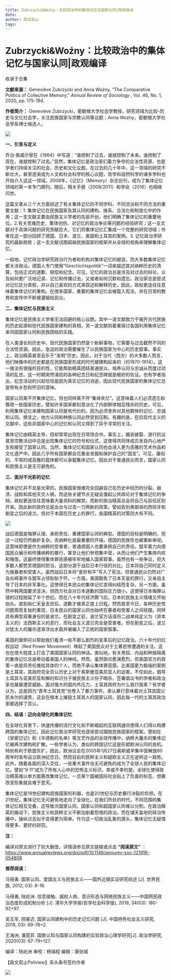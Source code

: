 ```yaml
---
title: Zubrzycki&Woźny：比较政治中的集体记忆与国家认同|政观编译
date: 
author: 政文观止
tags: 
---
```

# Zubrzycki&Woźny：比较政治中的集体记忆与国家认同|政观编译


收录于合集

**文献来源：** Geneviève Zubrzycki and Anna Woźny, “The Comparative Politics of
Collective Memory,” _Annual Review of Sociology_ , Vol. 46, No. 1, 2020, pp.
175-194.

  

 **作者简介：** Geneviève Zubrzycki，密歇根大学社会学教授，研究领域为比较-历史与文化社会学，关注民族国家与宗教认同等议题；Anna
Woźny，密歇根大学社会学系博士候选人。

![](/images/247/2.jpeg)

  

  

 **一、引言与定义**

乔治·奥威尔曾在《1984》中写道：“谁控制了过去，谁就控制了未来。谁控制了现在，谁就控制了过去。”显然，集体记忆是政治家们着力争夺的合法性资源，也是学者们持续关注的社会、历史和文化议题。在过去的几十年中，这一领域的研究不断壮大，甚至逐渐成为人文和社会科学的核心议题，哲学和自然科学的诸多学科也开始介入这这一领域。2008年，《记忆》（Memory）杂志创刊，成为了集体记忆领域的第一本专门期刊。随后，相关手册（2008/2011）和学会（2016）也相继问世。

  

这篇文章从三个大方面综述了有关集体记忆的不同学科、不同流派和不同方法的重要文献：1.
集体记忆在民族国家及其认同的建构、维系、合法化和制度化中的作用；这一支文献主要由民族主义学者的先驱开创，他们明确了集体记忆的重要地位。2.有关苦难历史、集体创伤、对记忆的政治争论等问题的经验研究；这一支文献对于具体问题的研究贡献巨大，它们将集体记忆汇集成一个完整的研究领域；作者在这一部分回顾了德国、日本、波兰、美国和土耳其的案例。3.
记忆政治学研究的最新趋势；这一支文献试图超越民族国家的框架并从全球的视角来理解集体记忆。

  

一般地，记忆政治学研究政治行为者和机构对集体记忆的塑造，而大多数集体记忆都关涉政治。德国人专门使用“Geschichtspolitik”一词来描述其对纳粹历史的清算，包括正式的道歉、赔偿和纪念。可见，记忆的政治总是涉及对过去的辩论，以及如何更广泛地记录、记忆和传播过去，又或者如何沉默和遗忘。政治家总是尝试对记忆区分真假，并以自己喜欢的方式来叙述和解释历史。因此，政权更迭往往意味着集体记忆的重构。在很多国家，重要的集体记忆会被载入宪法，并在日常的教育和宣传中不断被灌输给民众。

  

 **二、集体记忆与民族主义**

集体记忆是民族主义学者无法回避的核心议题。其中一波文献致力于揭开古代民族的历史起源和现代民族国家建构的真相，另一波文献则着重探讨各国利用集体记忆来巩固国家认同和民族团结的实践。

  

在人类漫长的历史中，现代民族国家仍然是个新鲜事物，它需要与过去截然不同的合法性资源。因此，急迫的政治需要催生了以民族国家为中心的历史叙事。事实上，政治精英甚至会乐于“发明”历史。因此，对于当代（西方）的大多数人而言，他们映像中的历史都是在民族国家形成的时代被建构起来的（约1870-1914）。这一做法有很强的目的性，它能帮助精英团结普通民众、培养认同与忠诚从而度过动荡的乱世。这一时期突然涌现的各种纪念日和纪念碑就是极好的佐证。也有学者指出，纪念活动的兴起恰恰是因为真实记忆的消逝，因此现代民族国家的集体记忆总是带有乡愁和怀旧的意味。

  

国家认同离不开集体记忆，但也同样离不开“集体失忆”。这意味着人们必须遗忘和篡改一些国家历史。譬如许多国家都刻意淡化了内部群体相互残杀的历史。可见，利用集体记忆来建构国家认同是有代价的，因为必须舍弃对其他群体的记忆、忠诚和认同。换言之，地方认同和种族认同必然受到压制。有趣的是，在后现代主义的文献中，这些非国家中心的记忆和认同又得到了异乎寻常的关注。

  

集体记忆由精英主导，但却常常出现在日常场合中。事实上，婚丧嫁娶、游行抗议甚至宗教活动中总是出现集体记忆的符号和仪式，这使得共同体成员发自内心地产生和接受了国家认同。当然，集体记忆和国家认同也会进入更为高雅的艺术作品和文化遗产中。因此几乎所有国家都会花重金发掘和保护自己的“国宝”。可见，庸俗的、平常的或高雅的载体都可以承载集体记忆。因此对于普通民众而言，国家认同和民族主义是无可避免的。

  

 **三、面对不光彩的记忆**

集体记忆并不总是光荣的。民族国家很难完全回避自己在历史中经历的分裂、崩溃、战败和其他天灾人祸，而这些关键节点无疑会激起公共舆论对于集体记忆的争辩。政权更迭往往意味着大量资料的解禁，而新的政治精英总会将自己与前任区别开来。因此新的政府总是出台与过去一刀两断的政策，譬如告别弗朗哥的西班牙和剧变之后的波兰。但对于本国在历史上的罪行，各国精英的对策则大有不同。

![](/images/247/3.png)

战后德国是悔罪认错、承担责任、重建国家认同的典型。德国的目标是明确的，但这一过程仍然曲折复杂。去纳粹化是最重要的开端，德国的民族性也被重新审视。这意味即使是作为纳粹的受害者，普通德国人也要承担自己的责任。盟军着力向德国民众展示和传播纳粹的暴行，甚至让他们参观集中营，从而让他们产生集体内疚和悔恨。这最终使得集体罪恶感被牢牢地编入国家叙事。虽然也有一些争议，但大多数人都赞赏德国的担当，这部分源于战后日本行径的对比。日本将自己同时定义为施暴者和受害人。虽然战后日本将“爱好和平”写入了宪法，但普通民众仍然对广岛长崎事件与盟军占领耿耿于怀。一方面，美国豁免了日本天皇的罪行，又亲自主导了日本的非军事化。这使得日本民众的集体记忆变得纠结而复杂。另一方面，虽然中韩两国要求坚决，但西方社会对日本道歉的国际压力很小。这使得日本悔罪认错的过程拖延了半个世纪。而在八十年代经济腾飞后，日本的民族主义情绪又开始抬头。直到裕仁天皇去世后，道歉才被真正提上日程。然而直至今日，各种历史性问题周而复始的重现，日本民众的国家认同也始终在暴者和受害人之间摇摆。同样具有典型双重身份的是波兰。在剧变之前，波兰官方话语将二战单纯定义为（资本主义的）法西斯主义的恶行，而社会主义波兰完全是受害者。但在剧变之后，波兰对犹太人的屠杀逐渐浮出水面并被编入了正统的国家叙事。

  

美国的案例可以帮助我们看清一些不那么剧烈的变革后的记忆政治。六十年代的红权运动（Red Power
Movement）唤起了美国民众对于土著悲惨遭遇的关注。这也在很大程度上打击了美国国家认同的神话。类似地，有关黑奴、内战和种族隔离的集体记忆总是牵动着美国人的神经。然而，虽然舆论愈演愈烈，但美国官方的政策一直是将责任推给具体的个人，而绝不承认集体罪恶感。比美国更为极端的案例是土耳其，其政府完全否认历史上对于奥斯曼亚美尼亚人的迫害。不仅如此，倡导土耳其与亚美尼亚和解的知识分子被民族主义份子暗杀，签署倡议书的学者和政治家也屡屡遭受威胁。面对强大的国内外压力，土耳其政府为什么我行我素？有学者认为，这是因为“青年土耳其党”也卷入了暴力事件。承认暴行意味着对土耳其国父凯末尔的谴责，这会在根本上摧毁土耳其人的国家认同，因此每一代的土耳其政治家都选择了否认。

  

 **四、结语：迈向全球化的集体记忆**

在全球化背景下，快速传播的流行文化和不断崛起的互联网通讯使得人们得以构建跨国的集体记忆。因此记忆政治学研究也逐渐尝试摆脱民族国家的框架。譬如在《安妮日记》和《辛德勒的名单》等文艺作品的全球传播中，纳粹大屠杀的集体记忆被再次建构和扩散。一些学者认为，类似的跨国记忆这是形塑欧洲认同的良机，特别有利于欧盟东扩。因此，欧洲议会在2005年1月27日奥斯威辛集中营解放60周年时宣布设立欧洲纪念日。然而目前的民粹主义和疑欧主义正在逆转这一趋势。此外，随着各国的深入交往，一些重大事件也无可避免的成为了全球人民的集体记忆。譬如“9·11”成为了所有人心中的恐怖主义标识。幸或不幸的是，全球化使得政治精英难以单方面篡改集体记忆。一旦某个国被国际社会贴上了负面的标签，想要改变形象就会难于登天。

  

集体记忆是19世纪建构民族国家的利器，也是20世纪与历史暴行决裂的负担。在21世纪，集体记忆无可避免地走向了全球化。在我们所处的时代，不同范围的集体记忆相互交叠，这导致次国家认同、国家认同和超国家认同难以分割。在政治精英的煽动下，民族主义和民粹主义不断加剧着怨恨的政治。而在铺天盖地的政治传播中，操纵过去似乎变得更为简单。作为这一切政治乱象的源头，集体记忆无疑值得更多、更好的研究。

  

 **注：**

  

编译对原文进行了较大删改，详情请参见原文链接或点击 **“阅读原文”**
：https://www.annualreviews.org/doi/pdf/10.1146/annurev-soc-121919-054808

  

 **推荐阅读：**

  

马得勇. 国家认同、爱国主义与民族主义——国外近期实证研究综述 [J]. 世界民族, 2012, 03): 8-16.  

  

马得勇, 陆屹洲. 信息接触、威权人格、意识形态与网络民族主义——中国网民政治态度形成机制分析 [J]. 清华大学学报(哲学社会科学版), 2019,
34(03): 180-92+97.

  

吴玉军, 顾豪迈. 国家认同建构中的历史记忆问题 [J]. 中国特色社会主义研究, 2018, 03): 69-76+2.

  

王海洲, 潘雯菲. 国歌认知与国家认同构建的实验政治心理学研究[J]. 政治学研究, 2020(03): 67-79+127.

  

编译：陆屹洲 审校：杨端程 编辑：康张城

【政文观止Poliview】系头条号签约作者

  

![](/images/247/4.jpeg)

  

